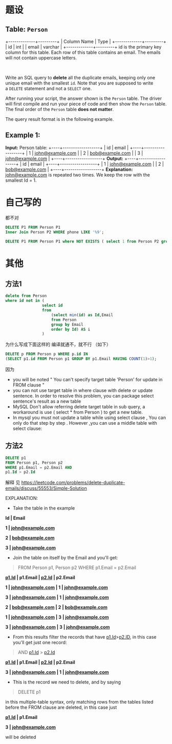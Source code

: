 # 题设

## Table: `Person`

+-------------+---------+
| Column Name | Type    |
+-------------+---------+
| id          | int     |
| email       | varchar |
+-------------+---------+
id is the primary key column for this table.
Each row of this table contains an email. The emails will not contain uppercase letters.

&nbsp;

Write an SQL query to **delete** all the duplicate emails, keeping only one unique email with the smallest `id`. Note that you are supposed to write a `DELETE` statement and not a `SELECT` one.

After running your script, the answer shown is the `Person` table. The driver will first compile and run your piece of code and then show the `Person` table. The final order of the `Person` table **does not matter**.

The query result format is in the following example.

## **Example 1:**

**Input:** 
Person table:
+----+------------------+
| id | email            |
+----+------------------+
| 1  | john@example.com |
| 2  | bob@example.com  |
| 3  | john@example.com |
+----+------------------+
**Output:** 
+----+------------------+
| id | email            |
+----+------------------+
| 1  | john@example.com |
| 2  | bob@example.com  |
+----+------------------+
**Explanation:** john@example.com is repeated two times. We keep the row with the smallest Id = 1.

# 自己写的

都不对 

```sql
DELETE P1 FROM Person P1 
Inner Join Person P2 WHERE phone LIKE '%9';

DELETE P1 FROM Person P1 where NOT EXISTS ( select 1 from Person P2 group by P2.email )
```

# 其他

## 方法1

```sql
delete from Person
where id not in (
                select id 
                from
                    (select min(id) as Id,Email
                    from Person
                    group by Email
                    order by Id) AS i
                )
```

为什么写成下面这样的 编译就通不，就不行 （如下）

```sql
DELETE p FROM Person p WHERE p.id IN 
(SELECT p1.id FROM Person p1 GROUP BY p1.Email HAVING COUNT(1)>1);
```

因为 

- you will be noted " You can't specify target table 'Person' for update in FROM clause "
- you can  not use target table in where clause with delete or update sentence. In order to resolve this problem, you can package select sentence's result as a new table
- MySQL Don't allow referring delete target table in sub query, a workaround is use ( select * from Person ) to get a new table.
- In mysql you must not update a table while using select clause , You can only do that step by step . However ,you can use a middle table with select clause:

## 方法2

```sql
DELETE p1
FROM Person p1, Person p2
WHERE p1.Email = p2.Email AND
p1.Id > p2.Id
```

解释 见 https://leetcode.com/problems/delete-duplicate-emails/discuss/55553/Simple-Solution

EXPLANATION:

- Take the table in the example

**Id | Email**

**1 | [john@example.com](mailto:john@example.com)**

**2 | [bob@example.com](mailto:bob@example.com)**

**3 | [john@example.com](mailto:john@example.com)**

- Join the table on itself by the Email and you'll get:

> FROM Person p1, Person p2 WHERE p1.Email = p2.Email

**[p1.Id](http://p1.id/) | p1.Email | [p2.Id](http://p2.id/) | p2.Email**

**1 | [john@example.com](mailto:john@example.com) | 1 | [john@example.com](mailto:john@example.com)**

**3 | [john@example.com](mailto:john@example.com) | 1 | [john@example.com](mailto:john@example.com)**

**2 | [bob@example.com](mailto:bob@example.com) | 2 | [bob@example.com](mailto:bob@example.com)**

**1 | [john@example.com](mailto:john@example.com) | 3 | [john@example.com](mailto:john@example.com)**

**3 | [john@example.com](mailto:john@example.com) | 3 | [john@example.com](mailto:john@example.com)**

- From this results filter the records that have [p1.Id](http://p1.id/)>[p2.ID](http://p2.id/), in this case you'll get just one record:

> AND [p1.Id](http://p1.id/) > [p2.Id](http://p2.id/)

**[p1.Id](http://p1.id/) | p1.Email | [p2.Id](http://p2.id/) | p2.Email**

**3 | [john@example.com](mailto:john@example.com) | 1 | [john@example.com](mailto:john@example.com)**

- This is the record we need to delete, and by saying

> DELETE p1

in this multiple-table syntax, only matching rows from the tables listed before the FROM clause are deleted, in this case just

**[p1.Id](http://p1.id/) | p1.Email**

**3 | [john@example.com](mailto:john@example.com)**

will be deleted
